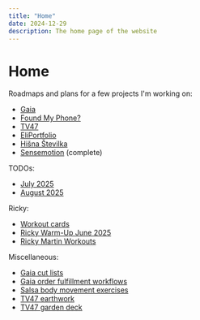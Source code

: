 ```yaml
---
title: "Home"
date: 2024-12-29
description: The home page of the website
---
```


# Home

Roadmaps and plans for a few projects I'm working on:

- [Gaia](/roadmaps/gaia/)
- [Found My Phone?](/roadmaps/foundmyphone/)
- [TV47](/roadmaps/tv47/)
- [EliPortfolio](/roadmaps/portfolio/)
- [Hišna Številka](/roadmaps/hisna-stevilka/)
- [Sensemotion](/roadmaps/sensemotion/) (complete)

TODOs:

- [July 2025](/tomorrow-lists/2025-07/)
- [August 2025](/tomorrow-lists/2025-08/)

Ricky:

- [Workout cards](/ricky/workouts)
- [Ricky Warm-Up June 2025](/ricky/warm-up-2025-06)
- [Ricky Martin Workouts](/ricky/martin-2025-06)

Miscellaneous:

- [Gaia cut lists](/gaia/cut-lists)
- [Gaia order fulfillment workflows](/gaia/order-fulfillment-workflows)
- [Salsa body movement exercises](/dance/salsa-body-movement)
- [TV47 earthwork](/tv47/earthwork)
- [TV47 garden deck](/tv47/garden-deck)
